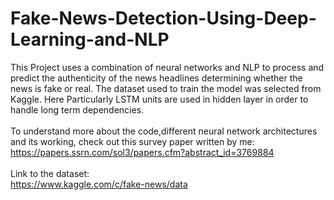 # Fake-News-Detection-Using-Deep-Learning-and-NLP

This Project uses a combination of neural networks and NLP to process and predict the authenticity of the news headlines determining whether the news is fake or real. The dataset used to train the model was selected from Kaggle. Here Particularly LSTM units are used in hidden layer in order to handle long term dependencies.
<br>
<br>
To understand more about the code,different neural network architectures and its working, check out this survey paper written by me:
<br>
https://papers.ssrn.com/sol3/papers.cfm?abstract_id=3769884
<br>
<br>
Link to the dataset:
<br>
https://www.kaggle.com/c/fake-news/data
